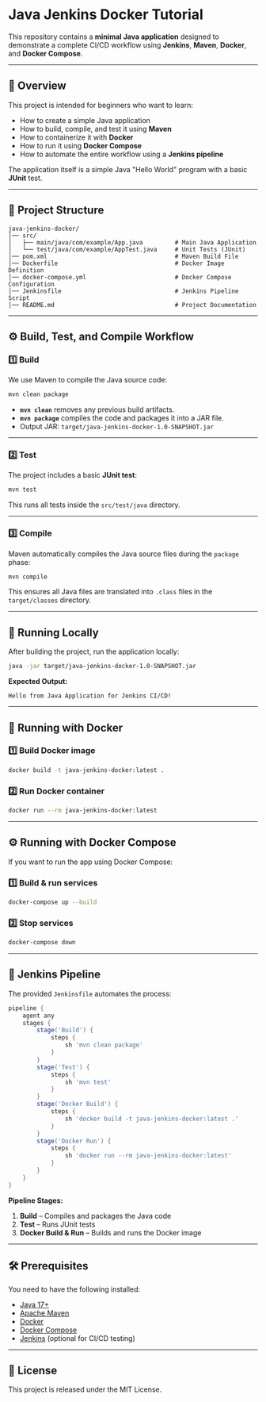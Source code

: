 # Java Jenkins Docker Tutorial

This repository contains a **minimal Java application** designed to demonstrate a complete CI/CD workflow using **Jenkins**, **Maven**, **Docker**, and **Docker Compose**.

---

## 📖 Overview

This project is intended for beginners who want to learn:

- How to create a simple Java application
- How to build, compile, and test it using **Maven**
- How to containerize it with **Docker**
- How to run it using **Docker Compose**
- How to automate the entire workflow using a **Jenkins pipeline**

The application itself is a simple Java "Hello World" program with a basic **JUnit** test.

---

## 📂 Project Structure

```
java-jenkins-docker/
│── src/
│   ├── main/java/com/example/App.java         # Main Java Application
│   └── test/java/com/example/AppTest.java     # Unit Tests (JUnit)
│── pom.xml                                    # Maven Build File
│── Dockerfile                                 # Docker Image Definition
│── docker-compose.yml                         # Docker Compose Configuration
│── Jenkinsfile                                # Jenkins Pipeline Script
│── README.md                                  # Project Documentation
```

---

## ⚙️ Build, Test, and Compile Workflow

### **1️⃣ Build**
We use Maven to compile the Java source code:
```bash
mvn clean package
```
- **`mvn clean`** removes any previous build artifacts.
- **`mvn package`** compiles the code and packages it into a JAR file.
- Output JAR: `target/java-jenkins-docker-1.0-SNAPSHOT.jar`

---

### **2️⃣ Test**
The project includes a basic **JUnit test**:
```bash
mvn test
```
This runs all tests inside the `src/test/java` directory.

---

### **3️⃣ Compile**
Maven automatically compiles the Java source files during the `package` phase:
```bash
mvn compile
```
This ensures all Java files are translated into `.class` files in the `target/classes` directory.

---

## 🚀 Running Locally

After building the project, run the application locally:

```bash
java -jar target/java-jenkins-docker-1.0-SNAPSHOT.jar
```

**Expected Output:**
```
Hello from Java Application for Jenkins CI/CD!
```

---

## 🐳 Running with Docker

### **1️⃣ Build Docker image**
```bash
docker build -t java-jenkins-docker:latest .
```

### **2️⃣ Run Docker container**
```bash
docker run --rm java-jenkins-docker:latest
```

---

## ⚙ Running with Docker Compose

If you want to run the app using Docker Compose:

### **1️⃣ Build & run services**
```bash
docker-compose up --build
```

### **2️⃣ Stop services**
```bash
docker-compose down
```

---

## 🔄 Jenkins Pipeline

The provided `Jenkinsfile` automates the process:

```groovy
pipeline {
    agent any
    stages {
        stage('Build') {
            steps {
                sh 'mvn clean package'
            }
        }
        stage('Test') {
            steps {
                sh 'mvn test'
            }
        }
        stage('Docker Build') {
            steps {
                sh 'docker build -t java-jenkins-docker:latest .'
            }
        }
        stage('Docker Run') {
            steps {
                sh 'docker run --rm java-jenkins-docker:latest'
            }
        }        
    }
}

```

**Pipeline Stages:**
1. **Build** – Compiles and packages the Java code
2. **Test** – Runs JUnit tests
3. **Docker Build & Run** – Builds and runs the Docker image

---

## 🛠 Prerequisites

You need to have the following installed:

- [Java 17+](https://adoptium.net/)
- [Apache Maven](https://maven.apache.org/)
- [Docker](https://docs.docker.com/get-docker/)
- [Docker Compose](https://docs.docker.com/compose/)
- [Jenkins](https://www.jenkins.io/) (optional for CI/CD testing)

---

## 📜 License

This project is released under the MIT License.